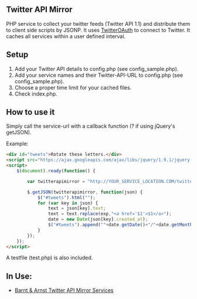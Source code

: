 Twitter API Mirror
------------------

PHP service to collect your twitter feeds (Twitter API 1.1) and distribute them to client side scripts by JSONP. It uses [TwitterOAuth](https://github.com/abraham/twitteroauth) to connect to Twitter. It caches all services within a user defined interval.

## Setup
1. Add your Twitter API details to config.php (see config_sample.php).
2. Add your service names and their Twitter-API-URL to config.php (see config_sample.php).
3. Choose a proper time limit for your cached files.
4. Check index.php.

## How to use it
Simply call the service-url with a callback function (? if using jQuery's getJSON).

Example:

```html
<div id="tweets">Rotate these letters.</div>
<script src="https://ajax.googleapis.com/ajax/libs/jquery/1.9.1/jquery.min.js"></script>
<script>
    $(document).ready(function() {

        var twitterapimirror = "http://YOUR_SERVICE_LOCATION.COM/twittermirror/?s=YOUR_SERVICE_NAME&callback=?";

        $.getJSON(twitterapimirror, function(json) {
            $("#tweets").html("");
            for (var key in json) {
                text = json[key].text;
                text = text.replace(exp,"<a href='$1'>$1</a>");
                date = new Date(json[key].created_at);
                $("#tweets").append(""+date.getDate()+"/"+date.getMonth()+" "+date.getFullYear()+"<br />"+text+"<br /><br />");
            }
        });
    });
</script>
```
A testfile (test.php) is also included.


## In Use:
- [Barnt & Arnst Twitter API Mirror Services](http://barntarnst.com/twittermirror)


